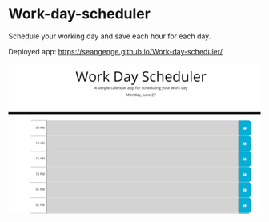 # Work-day-scheduler

Schedule your working day and save each hour for each day.

Deployed app: https://seangenge.github.io/Work-day-scheduler/

![](./assets/work-day-scheduler.png)